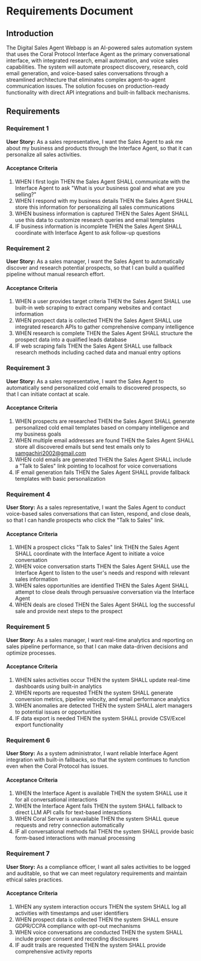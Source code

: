 # Requirements Document

## Introduction

The Digital Sales Agent Webapp is an AI-powered sales automation system that uses the Coral Protocol Interface Agent as the primary conversational interface, with integrated research, email automation, and voice sales capabilities. The system will automate prospect discovery, research, cold email generation, and voice-based sales conversations through a streamlined architecture that eliminates complex agent-to-agent communication issues. The solution focuses on production-ready functionality with direct API integrations and built-in fallback mechanisms.

## Requirements

### Requirement 1

**User Story:** As a sales representative, I want the Sales Agent to ask me about my business and products through the Interface Agent, so that it can personalize all sales activities.

#### Acceptance Criteria

1. WHEN I first login THEN the Sales Agent SHALL communicate with the Interface Agent to ask "What is your business goal and what are you selling?"
2. WHEN I respond with my business details THEN the Sales Agent SHALL store this information for personalizing all sales communications
3. WHEN business information is captured THEN the Sales Agent SHALL use this data to customize research queries and email templates
4. IF business information is incomplete THEN the Sales Agent SHALL coordinate with Interface Agent to ask follow-up questions

### Requirement 2

**User Story:** As a sales manager, I want the Sales Agent to automatically discover and research potential prospects, so that I can build a qualified pipeline without manual research effort.

#### Acceptance Criteria

1. WHEN a user provides target criteria THEN the Sales Agent SHALL use built-in web scraping to extract company websites and contact information
2. WHEN prospect data is collected THEN the Sales Agent SHALL use integrated research APIs to gather comprehensive company intelligence
3. WHEN research is complete THEN the Sales Agent SHALL structure the prospect data into a qualified leads database
4. IF web scraping fails THEN the Sales Agent SHALL use fallback research methods including cached data and manual entry options

### Requirement 3

**User Story:** As a sales representative, I want the Sales Agent to automatically send personalized cold emails to discovered prospects, so that I can initiate contact at scale.

#### Acceptance Criteria

1. WHEN prospects are researched THEN the Sales Agent SHALL generate personalized cold email templates based on company intelligence and my business goals
2. WHEN multiple email addresses are found THEN the Sales Agent SHALL store all discovered emails but send test emails only to samgachiri2002@gmail.com
3. WHEN cold emails are generated THEN the Sales Agent SHALL include a "Talk to Sales" link pointing to localhost for voice conversations
4. IF email generation fails THEN the Sales Agent SHALL provide fallback templates with basic personalization

### Requirement 4

**User Story:** As a sales representative, I want the Sales Agent to conduct voice-based sales conversations that can listen, respond, and close deals, so that I can handle prospects who click the "Talk to Sales" link.

#### Acceptance Criteria

1. WHEN a prospect clicks "Talk to Sales" link THEN the Sales Agent SHALL coordinate with the Interface Agent to initiate a voice conversation
2. WHEN voice conversation starts THEN the Sales Agent SHALL use the Interface Agent to listen to the user's needs and respond with relevant sales information
3. WHEN sales opportunities are identified THEN the Sales Agent SHALL attempt to close deals through persuasive conversation via the Interface Agent
4. WHEN deals are closed THEN the Sales Agent SHALL log the successful sale and provide next steps to the prospect

### Requirement 5

**User Story:** As a sales manager, I want real-time analytics and reporting on sales pipeline performance, so that I can make data-driven decisions and optimize processes.

#### Acceptance Criteria

1. WHEN sales activities occur THEN the system SHALL update real-time dashboards using built-in analytics
2. WHEN reports are requested THEN the system SHALL generate conversion metrics, pipeline velocity, and email performance analytics
3. WHEN anomalies are detected THEN the system SHALL alert managers to potential issues or opportunities
4. IF data export is needed THEN the system SHALL provide CSV/Excel export functionality

### Requirement 6

**User Story:** As a system administrator, I want reliable Interface Agent integration with built-in fallbacks, so that the system continues to function even when the Coral Protocol has issues.

#### Acceptance Criteria

1. WHEN the Interface Agent is available THEN the system SHALL use it for all conversational interactions
2. WHEN the Interface Agent fails THEN the system SHALL fallback to direct LLM API calls for text-based interactions
3. WHEN Coral Server is unavailable THEN the system SHALL queue requests and retry connection automatically
4. IF all conversational methods fail THEN the system SHALL provide basic form-based interactions with manual processing

### Requirement 7

**User Story:** As a compliance officer, I want all sales activities to be logged and auditable, so that we can meet regulatory requirements and maintain ethical sales practices.

#### Acceptance Criteria

1. WHEN any system interaction occurs THEN the system SHALL log all activities with timestamps and user identifiers
2. WHEN prospect data is collected THEN the system SHALL ensure GDPR/CCPA compliance with opt-out mechanisms
3. WHEN voice conversations are conducted THEN the system SHALL include proper consent and recording disclosures
4. IF audit trails are requested THEN the system SHALL provide comprehensive activity reports
